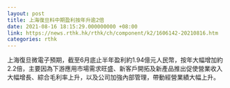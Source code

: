 ```yaml
---
layout: post
title: 上海復旦料中期盈利按年升逾2倍
date: 2021-08-16 18:15:29.000000000 +08:00
link: https://news.rthk.hk/rthk/ch/component/k2/1606142-20210816.htm
categories: rthk
---
```


上海復旦微電子預期，截至6月底止半年盈利約1.94億元人民幣，按年大幅增加約2.2倍，主要因為下游應用市場需求旺盛、新客戶開拓及新產品推出促使營業收入大幅增長、綜合毛利率上升，以及公司加強內部管理，帶動經營業績大幅上升。
